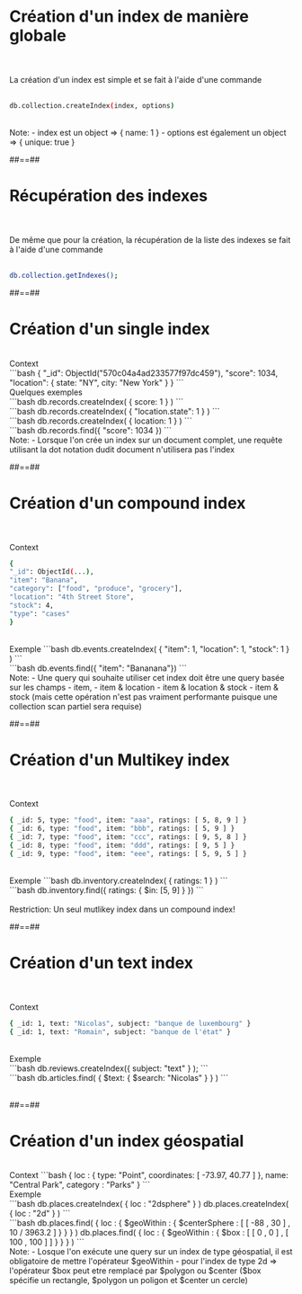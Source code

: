 <!-- .slide: class="sfeir-basic-slide with-code"-->
# Création d'un index de manière globale
<br><br>
<span> La création d'un index est simple et se fait à l'aide d'une commande</span>
<br><br>
```bash
db.collection.createIndex(index, options)
```
<!-- .element: class="big-code"-->
<br>
Note:
- index est un object => { name: 1 }
- options est également un object => { unique: true }

##==##

<!-- .slide: class="sfeir-basic-slide with-code"-->
# Récupération des indexes
<br><br>
<span>De même que pour la création, la récupération de la liste des indexes se fait à l'aide d'une commande</span>
<br><br>
```bash
db.collection.getIndexes();
```
<!-- .element: class="big-code"-->

##==##

<!-- .slide: class="sfeir-basic-slide"-->
# Création d'un single index
<br>
<span>Context</span>
<br>
```bash
{
  "_id": ObjectId("570c04a4ad233577f97dc459"),
  "score": 1034,
  "location": { state: "NY", city: "New York" }
}
```
<br>
<span>Quelques exemples</span>
<br>
```bash
db.records.createIndex( { score: 1 } )
```
<br>
```bash
db.records.createIndex( { "location.state": 1 } )
```
<br>
```bash
db.records.createIndex( { location: 1 } )
```
<br>
```bash
db.records.find({ "score": 1034 })
```
<br>
Note:
- Lorsque l'on crée un index sur un document complet, une requête utilisant la dot notation dudit document n'utilisera pas l'index

 ##==##

 <!-- .slide: class="sfeir-basic-slide with-code"-->
 # Création d'un compound index
 <br><br>
 <span>Context</span>
 <br>
 ```bash
 {
 "_id": ObjectId(...),
 "item": "Banana",
 "category": ["food", "produce", "grocery"],
 "location": "4th Street Store",
 "stock": 4,
 "type": "cases"
}
```
<br>
<span>Exemple</span>
```bash
db.events.createIndex( { "item": 1, "location": 1, "stock": 1 } )
```
<br>
```bash
db.events.find({ "item": "Bananana"})
```
<br>
Note:
- Une query qui souhaite utiliser cet index doit être une query basée sur les champs
  - item,
  - item & location
  - item & location & stock
  - item & stock (mais cette opération n'est pas vraiment performante puisque une collection scan partiel sera requise)

##==##

<!-- .slide: class="sfeir-basic-slide with-code"-->
# Création d'un Multikey index
<br><br>
<span>Context</span>
```bash
{ _id: 5, type: "food", item: "aaa", ratings: [ 5, 8, 9 ] }
{ _id: 6, type: "food", item: "bbb", ratings: [ 5, 9 ] }
{ _id: 7, type: "food", item: "ccc", ratings: [ 9, 5, 8 ] }
{ _id: 8, type: "food", item: "ddd", ratings: [ 9, 5 ] }
{ _id: 9, type: "food", item: "eee", ratings: [ 5, 9, 5 ] }
```
<br>
<span>Exemple</span>
```bash
db.inventory.createIndex( { ratings: 1 } )
```
<br>
```bash
db.inventory.find({ ratings: { $in: [5, 9] } })
```
<br><br>
<span class="important bold center">Restriction: Un seul mutlikey index dans un compound index!</span>
<br>

##==##

<!-- .slide: class="sfeir-basic-slide with-code"-->
# Création d'un text index
<br><br>
<span>Context<span>
```bash
{ _id: 1, text: "Nicolas", subject: "banque de luxembourg" }
{ _id: 1, text: "Romain", subject: "banque de l'état" }
```
<br>
<span>Exemple</span>
<br>
```bash
db.reviews.createIndex({ subject: "text" } );
```
<br>
```bash
db.articles.find( { $text: { $search: "Nicolas" } } )
```
<br><br>

##==##

<!-- .slide: class="sfeir-basic-slide with-code"-->
# Création d'un index géospatial
<br>
<span>Context<span>
```bash
{ loc : { type: "Point", coordinates: [ -73.97, 40.77 ] }, name: "Central Park", category : "Parks" }
```
<br>
<span>Exemple<span>
<br>
```bash
db.places.createIndex( { loc : "2dsphere" } )
db.places.createIndex( { loc : "2d" } )
```
<br>
```bash
db.places.find( { loc : { $geoWithin : { $centerSphere : [ [ -88 , 30 ] , 10 / 3963.2 ] } } } )
db.places.find( { loc : { $geoWithin : { $box : [ [ 0 , 0 ] , [ 100 , 100 ] ] } } } )
```
<br>
Note: 
- Losque l'on exécute une query sur un index de type géospatial, il est obligatoire de mettre l'opérateur $geoWithin
  - pour l'index de type 2d => l'opérateur $box peut etre remplacé par $polygon ou $center
   ($box spécifie un rectangle, $polygon un poligon et $center un cercle)




